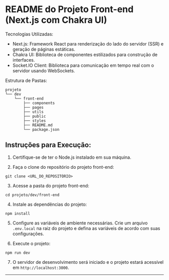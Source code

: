 README do Projeto Front-end (Next.js com Chakra UI)
==================================================

Tecnologias Utilizadas:
- Next.js: Framework React para renderização do lado do servidor (SSR) e geração de páginas estáticas.
- Chakra UI: Biblioteca de componentes estilizados para construção de interfaces.
- Socket.IO Client: Biblioteca para comunicação em tempo real com o servidor usando WebSockets.

Estrutura de Pastas:
```
projeto
└── dev
    └── front-end
        ├── components
        ├── pages
        ├── utils
        ├── public
        ├── styles
        ├── README.md
        └── package.json
```

Instruções para Execução:
------------------------------

1. Certifique-se de ter o Node.js instalado em sua máquina.

2. Faça o clone do repositório do projeto front-end:
```
git clone <URL_DO_REPOSITÓRIO>
```

3. Acesse a pasta do projeto front-end:
```
cd projeto/dev/front-end
```

4. Instale as dependências do projeto:
```
npm install
```

5. Configure as variáveis de ambiente necessárias. Crie um arquivo `.env.local` na raiz do projeto e defina as variáveis de acordo com suas configurações.

6. Execute o projeto:
```
npm run dev
```

7. O servidor de desenvolvimento será iniciado e o projeto estará acessível em `http://localhost:3000`.

------------------------------------------------------------
